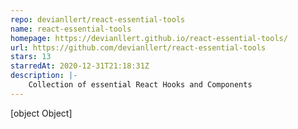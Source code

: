 ```yaml
---
repo: devianllert/react-essential-tools
name: react-essential-tools
homepage: https://devianllert.github.io/react-essential-tools/
url: https://github.com/devianllert/react-essential-tools
stars: 13
starredAt: 2020-12-31T21:18:31Z
description: |-
    Collection of essential React Hooks and Components
---
```


[object Object]

